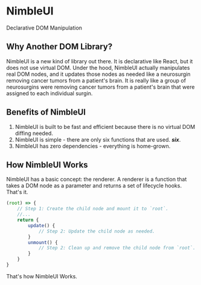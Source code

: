 # NimbleUI
Declarative DOM Manipulation

## Why Another DOM Library?
NimbleUI is a new kind of library out there. It is declarative like React, but it does not use virtual DOM.
Under the hood, NimbleUI actually manipulates real DOM nodes, and it updates those nodes as needed like a neurosurgin removing cancer tumors from a patient's brain.
It is really like a group of neurosurgins were removing cancer tumors from a patient's brain that were assigned to each individual surgin.

## Benefits of NimbleUI
1. NimbleUI is built to be fast and efficient because there is no virtual DOM diffing needed.
2. NimbleUI is simple - there are only six functions that are used. ***six***.
3. NimbleUI has zero dependencies - everything is home-grown.

## How NimbleUI Works
NimbleUI has a basic concept: the renderer. A renderer is a function that takes a DOM node as a parameter and returns a set of lifecycle hooks. That's it.
```js
(root) => {
    // Step 1: Create the child node and mount it to `root`.
    //...
    return {
        update() {
            // Step 2: Update the child node as needed.
        }
        unmount() {
            // Step 2: Clean up and remove the child node from `root`.
        }
    }
}
```
That's how NimbleUI Works.
